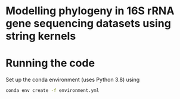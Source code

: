 # Modelling phylogeny in 16S rRNA gene sequencing datasets using string kernels

# Running the code

Set up the conda environment (uses Python 3.8) using

```sh
conda env create -f environment.yml
```